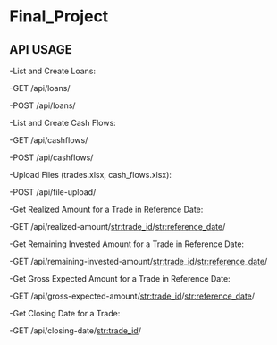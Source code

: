 # Final_Project

## API USAGE 

-List and Create Loans:

-GET /api/loans/

-POST /api/loans/

-List and Create Cash Flows:

-GET /api/cashflows/

-POST /api/cashflows/

-Upload Files (trades.xlsx, cash_flows.xlsx):

-POST /api/file-upload/

-Get Realized Amount for a Trade in Reference Date:

-GET /api/realized-amount/<str:trade_id>/<str:reference_date>/

-Get Remaining Invested Amount for a Trade in Reference Date:

-GET /api/remaining-invested-amount/<str:trade_id>/<str:reference_date>/

-Get Gross Expected Amount for a Trade in Reference Date:

-GET /api/gross-expected-amount/<str:trade_id>/<str:reference_date>/

-Get Closing Date for a Trade:

-GET /api/closing-date/<str:trade_id>/

